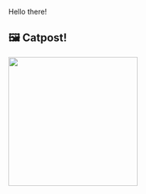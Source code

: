 Hello there!



## 🖼️ Catpost!

<sub>
    <img src="https://cdn2.thecatapi.com/images/b7e.jpg" height="256">
</sub>

